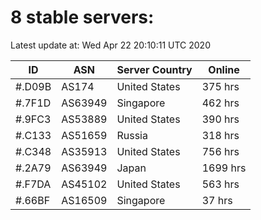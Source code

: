 # 8 stable servers:

Latest update at: Wed Apr 22 20:10:11 UTC 2020

| ID | ASN | Server Country | Online |
| -- | --- | -------------- | ------ |
| #.D09B | AS174 | United States | 375 hrs |
| #.7F1D | AS63949 | Singapore | 462 hrs |
| #.9FC3 | AS53889 | United States | 390 hrs |
| #.C133 | AS51659 | Russia | 318 hrs |
| #.C348 | AS35913 | United States | 756 hrs |
| #.2A79 | AS63949 | Japan | 1699 hrs |
| #.F7DA | AS45102 | United States | 563 hrs |
| #.66BF | AS16509 | Singapore | 37 hrs |

